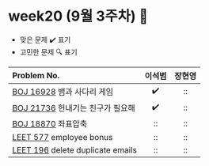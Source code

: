 
# week20 (9월 3주차) :pencil:

- 맞은 문제 :heavy_check_mark: 표기
- 고민한 문제 :mag: 표기


| Problem No.                                                |       이석범       | 장현영 |  
|:-----------------------------------------------------------| :----------------: |:----------------: |
| [BOJ 16928](https://www.acmicpc.net/problem/16928) 뱀과 사다리 게임  |:heavy_check_mark:|::|
| [BOJ 21736](https://www.acmicpc.net/problem/21736) 	헌내기는 친구가 필요해  |:heavy_check_mark:|::|
| [BOJ 18870](https://www.acmicpc.net/problem/18870) 	좌표압축  |::|::|
| [LEET 577](https://leetcode.com/problems/employee-bonus/description/) employee bonus       |::|::|
| [LEET 196](https://leetcode.com/problems/delete-duplicate-emails/description/) delete duplicate emails	        |::|::|

